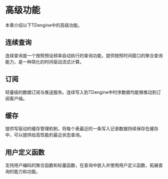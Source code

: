 # 高级功能

本章介绍以下TDengine中的高级功能。

## 连续查询

连续查询是一个按照预设频率自动执行的查询功能，提供按照时间窗口的聚合查询能力，是一种简化的时间驱动流式计算。
 
## 订阅

轻量级的数据订阅与推送服务。连续写入到TDengine中时序数据均能够推动到订阅客户端。
 
## 缓存

提供写驱动的缓存管理机制，将每个表最近的一条写入记录数据持续保存在缓存中，可以提供给高性能的最近状态查询。
 
## 用户定义函数

支持用户编码的聚合函数和标量函数，在查询中嵌入并使用用户定义函数，拓展查询的能力和功能。
